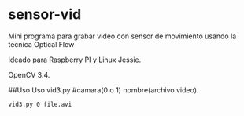 # sensor-vid

Mini programa para grabar video con sensor de movimiento usando la tecnica Optical Flow

Ideado para Raspberry PI y Linux Jessie.

OpenCV 3.4.


##Uso
Uso vid3.py #camara(0 o 1) nombre(archivo video).

```bash
vid3.py 0 file.avi 
```
